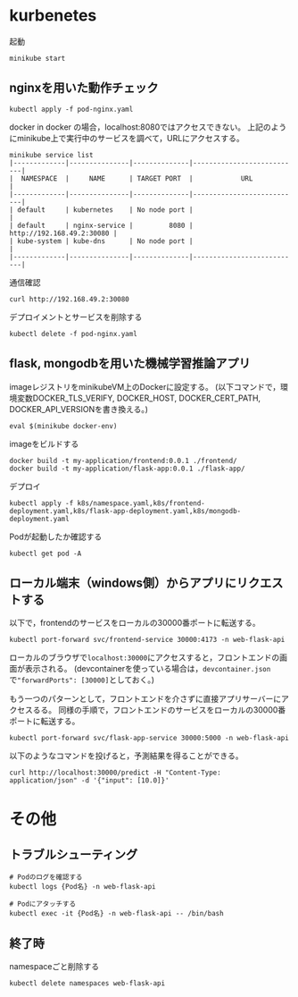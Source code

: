 # kurbenetes
起動
```
minikube start
```


## nginxを用いた動作チェック
```
kubectl apply -f pod-nginx.yaml
```

docker in docker の場合，localhost:8080ではアクセスできない。
上記のようにminikube上で実行中のサービスを調べて，URLにアクセスする。
```
minikube service list
|-------------|---------------|--------------|---------------------------|
|  NAMESPACE  |     NAME      | TARGET PORT  |            URL            |
|-------------|---------------|--------------|---------------------------|
| default     | kubernetes    | No node port |                           |
| default     | nginx-service |         8080 | http://192.168.49.2:30080 |
| kube-system | kube-dns      | No node port |                           |
|-------------|---------------|--------------|---------------------------|
```

通信確認
```
curl http://192.168.49.2:30080 
```

デプロイメントとサービスを削除する
```
kubectl delete -f pod-nginx.yaml
```

## flask, mongodbを用いた機械学習推論アプリ

imageレジストリをminikubeVM上のDockerに設定する。
(以下コマンドで，環境変数DOCKER_TLS_VERIFY, DOCKER_HOST, DOCKER_CERT_PATH, DOCKER_API_VERSIONを書き換える。)
```
eval $(minikube docker-env)
```

imageをビルドする
```
docker build -t my-application/frontend:0.0.1 ./frontend/
docker build -t my-application/flask-app:0.0.1 ./flask-app/
```

デプロイ
```
kubectl apply -f k8s/namespace.yaml,k8s/frontend-deployment.yaml,k8s/flask-app-deployment.yaml,k8s/mongodb-deployment.yaml
```

Podが起動したか確認する
```
kubectl get pod -A
```

## ローカル端末（windows側）からアプリにリクエストする
以下で，frontendのサービスをローカルの30000番ポートに転送する。
```
kubectl port-forward svc/frontend-service 30000:4173 -n web-flask-api 
```

ローカルのブラウザで`localhost:30000`にアクセスすると，フロントエンドの画面が表示される。
(devcontainerを使っている場合は，`devcontainer.json`で`"forwardPorts": [30000]`としておく。)


もう一つのパターンとして，フロントエンドを介さずに直接アプリサーバーにアクセスるる。
同様の手順で，フロントエンドのサービスをローカルの30000番ポートに転送する。
```
kubectl port-forward svc/flask-app-service 30000:5000 -n web-flask-api 
```

以下のようなコマンドを投げると，予測結果を得ることができる。
```
curl http://localhost:30000/predict -H "Content-Type: application/json" -d '{"input": [10.0]}'
```


# その他
## トラブルシューティング
```
# Podのログを確認する
kubectl logs {Pod名} -n web-flask-api

# Podにアタッチする
kubectl exec -it {Pod名} -n web-flask-api -- /bin/bash
```

## 終了時
namespaceごと削除する
```
kubectl delete namespaces web-flask-api 
```